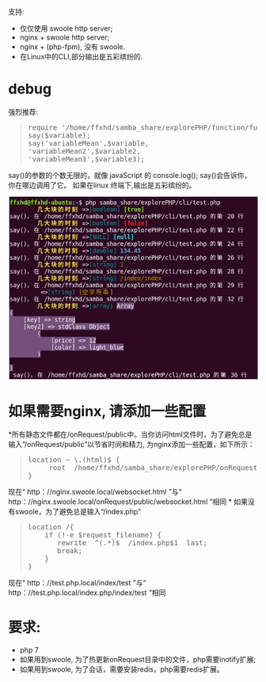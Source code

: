 支持: 
* 仅仅使用 swoole http server;
* nginx + swoole http server; 
* nginx + (php-fpm), 没有 swoole. 
* 在Linux中的CLI,部分输出是五彩缤纷的.

# debug
强烈推荐:
<blockquote>
<pre>
require '/home/ffxhd/samba_share/explorePHP/function/function_debug.php';
say($variable);
say('variableMean',$variable,
'variableMean2',$variable2,
'variableMean3',$variable3);
</pre>
</blockquote>
say()的参数的个数无限的，就像 javaScript 的 console.log();
say()会告诉你，你在哪边调用了它。
如果在linux 终端下,输出是五彩缤纷的。

![alt effect](./onRequest/public/images/php-cli-colorful2.png "effect")

# 如果需要nginx, 请添加一些配置
*所有静态文件都在/onRequest/public中。当你访问html文件时，为了避免总是输入“/onRequest/public”以节省时间和精力,
为nginx添加一些配置，如下所示：
<blockquote>
<pre>
location ~ \.(html)$ {
     root  /home/ffxhd/samba_share/explorePHP/onRequest/public; #your absolute path
}
</pre>
</blockquote>
现在“ http：//nginx.swoole.local/websocket.html ”与“ http：//nginx.swoole.local/onRequest/public/websocket.html ”相同
* 如果没有swoole，为了避免总是输入“/index.php”
<blockquote>
<pre>
location /{
	if (!-e $request_filename) {
	   rewrite  ^(.*)$  /index.php$1  last;
	   break;
	}
}
</pre>
</blockquote>
现在“ http：//test.php.local/index/test ”与“ http：//test.php.local/index.php/index/test ”相同
 
# 要求:
* php 7 
* 如果用到swoole, 为了热更新onRequest目录中的文件，php需要inotify扩展;
* 如果用到swoole, 为了会话，需要安装redis，php需要redis扩展。